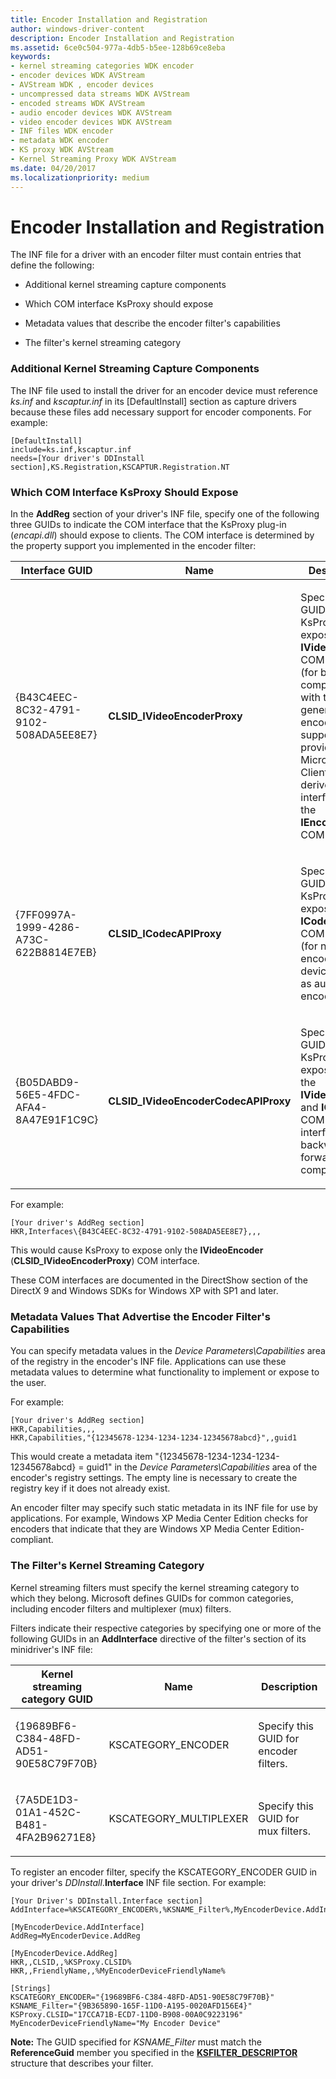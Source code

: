 ```yaml
---
title: Encoder Installation and Registration
author: windows-driver-content
description: Encoder Installation and Registration
ms.assetid: 6ce0c504-977a-4db5-b5ee-128b69ce8eba
keywords:
- kernel streaming categories WDK encoder
- encoder devices WDK AVStream
- AVStream WDK , encoder devices
- uncompressed data streams WDK AVStream
- encoded streams WDK AVStream
- audio encoder devices WDK AVStream
- video encoder devices WDK AVStream
- INF files WDK encoder
- metadata WDK encoder
- KS proxy WDK AVStream
- Kernel Streaming Proxy WDK AVStream
ms.date: 04/20/2017
ms.localizationpriority: medium
---
```


# Encoder Installation and Registration


The INF file for a driver with an encoder filter must contain entries that define the following:

-   Additional kernel streaming capture components

-   Which COM interface KsProxy should expose

-   Metadata values that describe the encoder filter's capabilities

-   The filter's kernel streaming category

### **Additional Kernel Streaming Capture Components**

The INF file used to install the driver for an encoder device must reference *ks.inf* and *kscaptur.inf* in its \[DefaultInstall\] section as capture drivers because these files add necessary support for encoder components. For example:

```INF
[DefaultInstall]
include=ks.inf,kscaptur.inf
needs=[Your driver's DDInstall section],KS.Registration,KSCAPTUR.Registration.NT
```

### **Which COM Interface KsProxy Should Expose**

In the **AddReg** section of your driver's INF file, specify one of the following three GUIDs to indicate the COM interface that the KsProxy plug-in (*encapi.dll*) should expose to clients. The COM interface is determined by the property support you implemented in the encoder filter:

<table>
<colgroup>
<col width="33%" />
<col width="33%" />
<col width="33%" />
</colgroup>
<thead>
<tr class="header">
<th>Interface GUID</th>
<th>Name</th>
<th>Description</th>
</tr>
</thead>
<tbody>
<tr class="odd">
<td><p>{B43C4EEC-8C32-4791-9102-508ADA5EE8E7}</p></td>
<td><p><strong>CLSID_IVideoEncoderProxy</strong></p></td>
<td><p>Specify this GUID to cause KsProxy to expose the <strong>IVideoEncoder</strong> COM interface (for backward compatibility with the older generation of encoder support provided by Microsoft). Clients must derive this interface from the <strong>IEncoderAPI</strong> COM interface.</p></td>
</tr>
<tr class="even">
<td><p>{7FF0997A-1999-4286-A73C-622B8814E7EB}</p></td>
<td><p><strong>CLSID_ICodecAPIProxy</strong></p></td>
<td><p>Specify this GUID to cause KsProxy to expose the <strong>ICodecAPI</strong> COM interface (for non-video encoding devices such as audio-only encoders).</p></td>
</tr>
<tr class="odd">
<td><p>{B05DABD9-56E5-4FDC-AFA4-8A47E91F1C9C}</p></td>
<td><p><strong>CLSID_IVideoEncoderCodecAPIProxy</strong></p></td>
<td><p>Specify this GUID to cause KsProxy to expose both the <strong>IVideoEncoder</strong> and <strong>ICodecAPI</strong> COM interfaces (for backward and forward compatibility).</p></td>
</tr>
</tbody>
</table>

 

For example:

```INF
[Your driver's AddReg section]
HKR,Interfaces\{B43C4EEC-8C32-4791-9102-508ADA5EE8E7},,,
```

This would cause KsProxy to expose only the **IVideoEncoder** (**CLSID\_IVideoEncoderProxy**) COM interface.

These COM interfaces are documented in the DirectShow section of the DirectX 9 and Windows SDKs for Windows XP with SP1 and later.

### <a href="" id="metadata-values-that-advertise-the-encoder-filter-s-capabilities"></a>**Metadata Values That Advertise the Encoder Filter's Capabilities**

You can specify metadata values in the *Device Parameters\\Capabilities* area of the registry in the encoder's INF file. Applications can use these metadata values to determine what functionality to implement or expose to the user.

For example:

```INF
[Your driver's AddReg section]
HKR,Capabilities,,,
HKR,Capabilities,"{12345678-1234-1234-1234-12345678abcd}",,guid1
```

This would create a metadata item "{12345678-1234-1234-1234-12345678abcd} = guid1" in the *Device Parameters\\Capabilities* area of the encoder's registry settings. The empty line is necessary to create the registry key if it does not already exist.

An encoder filter may specify such static metadata in its INF file for use by applications. For example, Windows XP Media Center Edition checks for encoders that indicate that they are Windows XP Media Center Edition-compliant.

### <a href="" id="the-filter-s-kernel-streaming-category"></a>**The Filter's Kernel Streaming Category**

Kernel streaming filters must specify the kernel streaming category to which they belong. Microsoft defines GUIDs for common categories, including encoder filters and multiplexer (mux) filters.

Filters indicate their respective categories by specifying one or more of the following GUIDs in an **AddInterface** directive of the filter's section of its minidriver's INF file:

<table>
<colgroup>
<col width="33%" />
<col width="33%" />
<col width="33%" />
</colgroup>
<thead>
<tr class="header">
<th>Kernel streaming category GUID</th>
<th>Name</th>
<th>Description</th>
</tr>
</thead>
<tbody>
<tr class="odd">
<td><p>{19689BF6-C384-48FD-AD51-90E58C79F70B}</p></td>
<td><p>KSCATEGORY_ENCODER</p></td>
<td><p>Specify this GUID for encoder filters.</p></td>
</tr>
<tr class="even">
<td><p>{7A5DE1D3-01A1-452C-B481-4FA2B96271E8}</p></td>
<td><p>KSCATEGORY_MULTIPLEXER</p></td>
<td><p>Specify this GUID for mux filters.</p></td>
</tr>
</tbody>
</table>

 

To register an encoder filter, specify the KSCATEGORY\_ENCODER GUID in your driver's *DDInstall*.**Interface** INF file section. For example:

```INF
[Your Driver's DDInstall.Interface section]
AddInterface=%KSCATEGORY_ENCODER%,%KSNAME_Filter%,MyEncoderDevice.AddInterface

[MyEncoderDevice.AddInterface]
AddReg=MyEncoderDevice.AddReg

[MyEncoderDevice.AddReg]
HKR,,CLSID,,%KSProxy.CLSID%
HKR,,FriendlyName,,%MyEncoderDeviceFriendlyName%

[Strings]
KSCATEGORY_ENCODER="{19689BF6-C384-48FD-AD51-90E58C79F70B}"
KSNAME_Filter="{9B365890-165F-11D0-A195-0020AFD156E4}"
KSProxy.CLSID="17CCA71B-ECD7-11D0-B908-00A0C9223196"
MyEncoderDeviceFriendlyName="My Encoder Device"
```

**Note:** The GUID specified for *KSNAME\_Filter* must match the **ReferenceGuid** member you specified in the [**KSFILTER\_DESCRIPTOR**](https://msdn.microsoft.com/library/windows/hardware/ff562553) structure that describes your filter.

 

 




